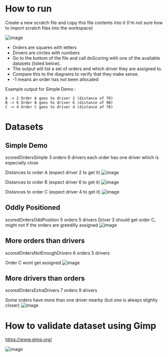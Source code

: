 # How to run
Create a new scratch file and copy this file contents into it
(I'm not sure how to import scratch files into the workspace)

![image](https://user-images.githubusercontent.com/45592851/112501530-ff6c6400-8d91-11eb-832c-1c370264d267.png)

* Orders are squares with letters
* Drivers are circles with numbers
* Go to the bottom of the file and call doScoring with one of the available datasets (listed below).
* The output will list a set of orders and which driver they are assigned to.
* Compare this to the diagrams to verify that they make sense.
* -1 means an order has not been allocated

Example output for Simple Demo :
```
A -> 2 Order A goes to driver 2 (distance of 70)
B -> 6 Order B goes to driver 6 (distance of 90)
C -> 4 Order C goes to driver 4 (distance of 70)
```

# Datasets

## Simple Demo
scoredOrdersSimple
3 orders
6 drivers
each order has one driver which is especially close

Distances to order A (expect driver 2 to get it)
![image](https://user-images.githubusercontent.com/45592851/112496895-c9c57c00-8d8d-11eb-97c5-eb7427786f6c.png)

Distances to order B (expect driver 6 to get it)
![image](https://user-images.githubusercontent.com/45592851/112497328-2cb71300-8d8e-11eb-9294-6bae8d881d25.png)

Distances to order C (expect driver 4 to get it)
![image](https://user-images.githubusercontent.com/45592851/112497394-3d678900-8d8e-11eb-926a-6433deeb8374.png)

## Oddly Positioned
scoredOrdersOddPosition
5 orders
5 drivers
Driver 3 should get order C, might not if the orders are greedilly assigned
![image](https://user-images.githubusercontent.com/45592851/112497505-5c661b00-8d8e-11eb-8bdc-1bfabe72643f.png)

## More orders than drivers
scoredOrdersNotEnoughDrivers
6 orders
5 drivers

Order C wont get assigned
![image](https://user-images.githubusercontent.com/45592851/112497738-8d465000-8d8e-11eb-9c3b-cabcab2c4bb0.png)

## More drivers than orders
scoredOrdersExtraDrivers
7 orders
9 drivers

Some orders have more than one driver nearby (but one is always slightly closer)
![image](https://user-images.githubusercontent.com/45592851/112498069-da2a2680-8d8e-11eb-8539-f8db3e12242a.png)

# How to validate dataset using Gimp
https://www.gimp.org/

![image](https://user-images.githubusercontent.com/45592851/112500899-748b6980-8d91-11eb-969a-8361c8ee0d39.png)


